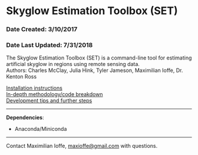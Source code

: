 # Skyglow Estimation Toolbox (SET)
### Date Created: 3/10/2017
### Date Last Updated: 7/31/2018

The Skyglow Estimation Toolbox (SET) is a command-line tool for estimating artificial skyglow in regions using remote sensing data.<br>
Authors: Charles McClay, Julia Hink, Tyler Jameson, Maximilian Ioffe, Dr. Kenton Ross

[Installation instructions](https://github.com/NASA-DEVELOP/SET/blob/master/docs/installation.md)<br>
[In-depth methodology/code breakdown](https://github.com/NASA-DEVELOP/SET/blob/master/docs/breakdown.md)<br>
[Development tips and further steps](https://github.com/NASA-DEVELOP/SET/blob/master/docs/dev.md)<br>

---

__Dependencies__:
- Anaconda/Miniconda

---

Contact Maximilian Ioffe, [maxioffe@gmail.com](mailto:maxioffe@gmail.com) with questions.
